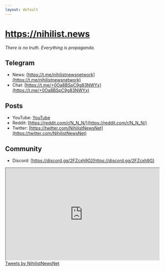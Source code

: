 ```yaml
---
layout: default
---
```


# https://nihilist.news

_There is no truth. Everything is propaganda._

## Telegram

- News: [https://t.me/nihilistnewsnetwork](https://t.me/nihilistnewsnetwork)
- Chat: [https://t.me/+0Oa8BSpC9g83NWYx](https://t.me/+0Oa8BSpC9g83NWYx)

## Posts

- YouTube: [YouTube](https://www.youtube.com/user/Bobman617)
- Reddit: [https://reddit.com/r/N_N_N/](https://reddit.com/r/N_N_N/)
- Twitter: [https://twitter.com/NihilistNewsNet](https://twitter.com/NihilistNewsNet)

## Community

- Discord: [https://discord.gg/2FZcxh9G](https://discord.gg/2FZcxh9G)

<div class="video-container">
<iframe src="https://discord.com/widget?id=960561243440164924&theme=dark" width="500" height="300" allowtransparency="false" frameborder="1" sandbox="allow-popups allow-popups-to-escape-sandbox allow-same-origin allow-scripts"></iframe>
</div>

<div class="video-container">
<a class="twitter-timeline" data-theme="dark" href="https://twitter.com/NihilistNewsNet?ref_src=twsrc%5Etfw">Tweets by NihilistNewsNet</a> <script async src="https://platform.twitter.com/widgets.js" charset="utf-8"></script>
</div>
